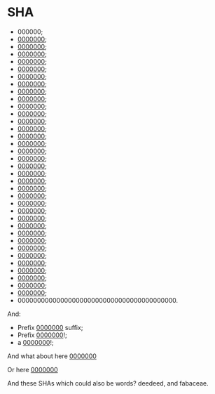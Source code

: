 # SHA

-   000000;
-   [0000000](https://github.com/wooorm/remark/commit/0000000);
-   [0000000](https://github.com/wooorm/remark/commit/00000000);
-   [0000000](https://github.com/wooorm/remark/commit/000000000);
-   [0000000](https://github.com/wooorm/remark/commit/0000000000);
-   [0000000](https://github.com/wooorm/remark/commit/00000000000);
-   [0000000](https://github.com/wooorm/remark/commit/000000000000);
-   [0000000](https://github.com/wooorm/remark/commit/0000000000000);
-   [0000000](https://github.com/wooorm/remark/commit/00000000000000);
-   [0000000](https://github.com/wooorm/remark/commit/000000000000000);
-   [0000000](https://github.com/wooorm/remark/commit/0000000000000000);
-   [0000000](https://github.com/wooorm/remark/commit/00000000000000000);
-   [0000000](https://github.com/wooorm/remark/commit/000000000000000000);
-   [0000000](https://github.com/wooorm/remark/commit/0000000000000000000);
-   [0000000](https://github.com/wooorm/remark/commit/00000000000000000000);
-   [0000000](https://github.com/wooorm/remark/commit/000000000000000000000);
-   [0000000](https://github.com/wooorm/remark/commit/0000000000000000000000);
-   [0000000](https://github.com/wooorm/remark/commit/00000000000000000000000);
-   [0000000](https://github.com/wooorm/remark/commit/000000000000000000000000);
-   [0000000](https://github.com/wooorm/remark/commit/0000000000000000000000000);
-   [0000000](https://github.com/wooorm/remark/commit/00000000000000000000000000);
-   [0000000](https://github.com/wooorm/remark/commit/000000000000000000000000000);
-   [0000000](https://github.com/wooorm/remark/commit/0000000000000000000000000000);
-   [0000000](https://github.com/wooorm/remark/commit/00000000000000000000000000000);
-   [0000000](https://github.com/wooorm/remark/commit/000000000000000000000000000000);
-   [0000000](https://github.com/wooorm/remark/commit/0000000000000000000000000000000);
-   [0000000](https://github.com/wooorm/remark/commit/00000000000000000000000000000000);
-   [0000000](https://github.com/wooorm/remark/commit/000000000000000000000000000000000);
-   [0000000](https://github.com/wooorm/remark/commit/0000000000000000000000000000000000);
-   [0000000](https://github.com/wooorm/remark/commit/00000000000000000000000000000000000);
-   [0000000](https://github.com/wooorm/remark/commit/00000000000000000000000000000000000);
-   [0000000](https://github.com/wooorm/remark/commit/000000000000000000000000000000000000);
-   [0000000](https://github.com/wooorm/remark/commit/0000000000000000000000000000000000000);
-   [0000000](https://github.com/wooorm/remark/commit/00000000000000000000000000000000000000);
-   [0000000](https://github.com/wooorm/remark/commit/000000000000000000000000000000000000000);
-   [0000000](https://github.com/wooorm/remark/commit/0000000000000000000000000000000000000000);
-   00000000000000000000000000000000000000000.

And:

-   Prefix [0000000](https://github.com/wooorm/remark/commit/0000000) suffix;
-   Prefix [0000000](https://github.com/wooorm/remark/commit/0000000)!;
-   a [0000000](https://github.com/wooorm/remark/commit/0000000)!;

And what about here
[0000000](https://github.com/wooorm/remark/commit/0000000)

Or here
    [0000000](https://github.com/wooorm/remark/commit/0000000)

And these SHAs which could also be words? deedeed, and fabaceae.
